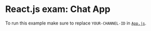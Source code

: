 # React.js exam: Chat App

To run this example make sure to replace `YOUR-CHANNEL-ID` in [`App.js`](https://github.com/ScaleDrone/react-chat-tutorial/blob/master/src/App.js).
